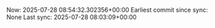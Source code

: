 Now: 2025-07-28 08:54:32.302356+00:00 Earliest commit since sync: None Last sync: 2025-07-28 08:03:09+00:00
